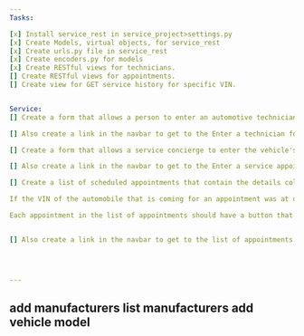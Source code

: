 ```yaml
---
Tasks:

[x] Install service_rest in service_project>settings.py
[x] Create Models, virtual objects, for service_rest
[x] Create urls.py file in service_rest
[x] Create encoders.py for models
[x] Create RESTful views for technicians.
[] Create RESTful views for appointments.
[] Create view for GET service history for specific VIN.


Service:
[] Create a form that allows a person to enter an automotive technician's name and employee number. When the form is submitted, the automotive technician is created in the application.

[] Also create a link in the navbar to get to the Enter a technician form.

[] Create a form that allows a service concierge to enter the vehicle's VIN, owner's name, the date and time of the appointment, the assigned technician, and a reason for the service appointment (like "oil change" or "routine maintenance"). When the form is submitted, the service appointment should be saved in the application.

[] Also create a link in the navbar to get to the Enter a service appointment form.

[] Create a list of scheduled appointments that contain the details collected in the form. VIN, customer name, date and time of the appointment, the assigned technician's name, and the reason for the service.

If the VIN of the automobile that is coming for an appointment was at one time in the inventory, give the customer "VIP treatment".

Each appointment in the list of appointments should have a button that allows the appointment to be marked canceled or finished. After being marked, it should no longer show up in the list of appointments.


[] Also create a link in the navbar to get to the list of appointments.




---
```

add manufacturers
list manufacturers
add vehicle model
---